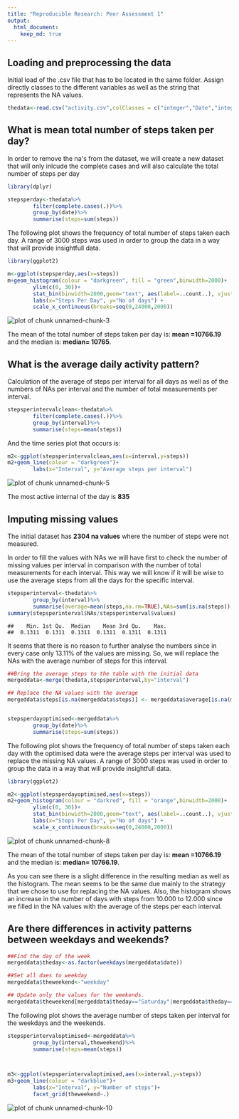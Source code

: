 ```yaml
---
title: "Reproducible Research: Peer Assessment 1"
output: 
  html_document:
    keep_md: true
---
```





## Loading and preprocessing the data
Initial load of the .csv file that has to be located in the same folder.
Assign directly classes to the different variables as well as the string that represents the NA values.


```r
thedata<-read.csv("activity.csv",colClasses = c("integer","Date","integer"),na.strings = "NA",header=TRUE)
```


## What is mean total number of steps taken per day?
In order to remove the na's from the dataset, we will create a new dataset that will only inlcude the complete cases and will also calculate the total number of steps per day

```r
library(dplyr)

stepsperday<-thedata%>%
        filter(complete.cases(.))%>%
        group_by(date)%>%
        summarise(steps=sum(steps))
```

  

The following plot shows the frequency of total number of steps taken each day. A range of 3000 steps was used in order to group the data in a way that will provide insightfull data.


```r
library(ggplot2)

m<-ggplot(stepsperday,aes(x=steps))
m+geom_histogram(colour = "darkgreen", fill = "green",binwidth=2000)+
        ylim(c(0, 30))+
        stat_bin(binwidth=2000,geom="text", aes(label=..count..), vjust=-1.5)+
        labs(x="Steps Per Day", y="No of days") +
        scale_x_continuous(breaks=seq(0,24000,2000))
```

![plot of chunk unnamed-chunk-3](figure/unnamed-chunk-3-1.png) 

The mean of the total number of steps taken per day is: **mean =10766.19** and the median is: **median= 10765**. 


## What is the average daily activity pattern?
Calculation of the average of steps per interval for all days as well as of the numbers of NAs per interval
and the number of total measurements per interval.


```r
stepsperintervalclean<-thedata%>%
        filter(complete.cases(.))%>%
        group_by(interval)%>%
        summarise(steps=mean(steps))
```

And the time series plot that occurs is:


```r
m2<-ggplot(stepsperintervalclean,aes(x=interval,y=steps))
m2+geom_line(colour = "darkgreen")+
        labs(x="Interval", y="Average steps per interval")
```

![plot of chunk unnamed-chunk-5](figure/unnamed-chunk-5-1.png) 

The most active internal of the day is **835**

## Imputing missing values
The initial dataset has **2304 na values** where the number of steps were not measured.
  
In order to fill the values with NAs we will have first to check the number of missing values
per interval in comparison with the number of total measurements for each interval.
This way we will know if it will be wise to use the average steps from all the days for the specific interval. 


```r
stepsperinterval<-thedata%>%
        group_by(interval)%>%
        summarise(average=mean(steps,na.rm=TRUE),NAs=sum(is.na(steps)),values=n())
summary(stepsperinterval$NAs/stepsperinterval$values)
```

```
##    Min. 1st Qu.  Median    Mean 3rd Qu.    Max. 
##  0.1311  0.1311  0.1311  0.1311  0.1311  0.1311
```

It seems that there is no reason to further analyse the numbers since in every case only 13.11% of the values are missing.
So, we will replace the NAs with the average number of steps for this interval.


```r
##Bring the average steps to the table with the initial data
mergeddata<-merge(thedata,stepsperinterval,by="interval")

## Replace the NA values with the average
mergeddata$steps[is.na(mergeddata$steps)] <- mergeddata$average[is.na(mergeddata$steps)]


stepsperdayoptimised<-mergeddata%>%
        group_by(date)%>%
        summarise(steps=sum(steps))
```

  

The following plot shows the frequency of total number of steps taken each day with the optimised data were the average steps per interval was used to replace the missing NA values. A range of 3000 steps was used in order to group the data in a way that will provide insightfull data.


```r
library(ggplot2)

m2<-ggplot(stepsperdayoptimised,aes(x=steps))
m2+geom_histogram(colour = "darkred", fill = "orange",binwidth=2000)+
        ylim(c(0, 30))+
        stat_bin(binwidth=2000,geom="text", aes(label=..count..), vjust=-1.5)+
        labs(x="Steps Per Day", y="No of days") +
        scale_x_continuous(breaks=seq(0,24000,2000))
```

![plot of chunk unnamed-chunk-8](figure/unnamed-chunk-8-1.png) 

The mean of the total number of steps taken per day is: **mean =10766.19** and the median is: **median= 10766.19**. 
  
  As you can see there is a slight difference in the resulting median as well as the histogram. The mean seems to be the same due mainly to the strategy that we chose to use for replacing the NA values.
  Also, the histogram shows an increase in the number of days with steps from 10.000 to 12.000 since we filled in the NA values with the average of the steps per each interval.



## Are there differences in activity patterns between weekdays and weekends?

```r
##Find the day of the week
mergeddata$theday<-as.factor(weekdays(mergeddata$date))

##Set all daes to weekday
mergeddata$theweekend<-"weekday"

## Update only the values for the weekends.
mergeddata$theweekend[mergeddata$theday=="Saturday"|mergeddata$theday=="Sunday"] <- "weekend"
```

The following plot shows the average number of steps taken per interval for the weekdays and the weekends.



```r
stepsperintervaloptimised<-mergeddata%>%
        group_by(interval,theweekend)%>%
        summarise(steps=mean(steps))



m3<-ggplot(stepsperintervaloptimised,aes(x=interval,y=steps))
m3+geom_line(colour = "darkblue")+
        labs(x="Interval", y="Number of steps")+
        facet_grid(theweekend~.)
```

![plot of chunk unnamed-chunk-10](figure/unnamed-chunk-10-1.png) 





